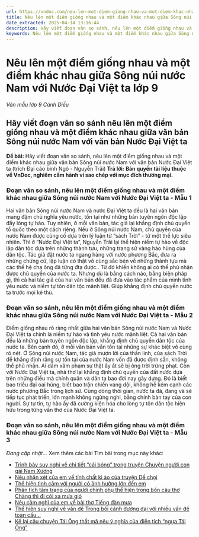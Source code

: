 ```yaml
---
url: https://vndoc.com/neu-len-mot-diem-giong-nhau-va-mot-diem-khac-nhau-giua-song-nui-nuoc-nam-voi-nuoc-dai-viet-ta-lop-9-325937
title: Nêu lên một điểm giống nhau và một điểm khác nhau giữa Sông núi nước Nam với Nước Đại Việt ta lớp 9 - Văn mẫu lớp 9 Cánh Diều - VnDoc.com
date_extracted: 2025-04-14 13:16:44
description: Hãy viết đoạn văn so sánh, nêu lên một điểm giống nhau và một điểm khác nhau giữa văn bản Sông núi nước Nam với văn bản Nước Đại Việt ta: do VnDoc biện soạn, nhằm giúp các em HS có thêm tài liệu tham khảo và có những ý tưởng đa dạng khi thực hành kĩ năng Viết ở lớp 9.
keywords: Nêu lên một điểm giống nhau và một điểm khác nhau giữa Sông núi nước Nam với Nước Đại Việt ta,Hãy viết đoạn văn so sánh nêu lên một điểm giống nhau và một điểm khác nhau giữa văn bản Sông núi nước Nam với văn bản Nước Đại Việt ta,đoạn văn so sánh nêu lên một điểm giống nhau và một điểm khác nhau giữa văn bản Sông núi nước Nam với văn bản Nước Đại Việt ta,văn mẫu lớp 9,viết đoạn văn mẫu lớp 9
---
```


# Nêu lên một điểm giống nhau và một điểm khác nhau giữa Sông núi nước Nam với Nước Đại Việt ta lớp 9
 _Văn mẫu lớp 9 Cánh Diều_
## **Hãy viết đoạn văn so sánh nêu lên một điểm giống nhau và một điểm khác nhau giữa văn bản Sông núi nước Nam với văn bản Nước Đại Việt ta**
**Đề bài:** Hãy viết đoạn văn so sánh, nêu lên một điểm giống nhau và một điểm khác nhau giữa văn bản Sông núi nước Nam với văn bản Nước Đại Việt ta \(trích Đại cáo bình Ngô - Nguyễn Trãi\)
**Trả lời:**
**Bản quyền tài liệu thuộc về VnDoc, nghiêm cấm hành vi sao chép với mục đích thương mại.**
### Đoạn văn so sánh, nêu lên một điểm giống nhau và một điểm khác nhau giữa Sông núi nước Nam với Nước Đại Việt ta - Mẫu 1
Hai văn bản Sông núi nước Nam và nước Đại Việt ta đều là hai văn bản mang đậm chủ nghĩa yêu nước, tồn tại như những bản tuyên ngôn độc lập đầy lòng tự hào. Tuy nhiên, ở mỗi văn bản, tác giả lại khẳng định chủ quyền tổ quốc theo một cách riêng. Nếu ở Sông núi nước Nam, chủ quyền của nước Nam được củng cố dựa trên lý luận từ “sách Trời” - từ một thế lực siêu nhiên. Thì ở “Nước Đại Việt ta”, Nguyễn Trãi lại thể hiện niềm tự hào về độc lập dân tộc dựa trên những thành tựu, những trang sử vàng hào hùng của dân tộc. Tác giả đặt nước ta ngang hàng với nước phương Bắc, đưa ra những chứng cứ, lập luận có thật vô cùng sắc bén về những thành tựu mà các thế hệ cha ông đã từng đtạ được.. Từ đó khiến không ai có thể phủ nhận được chủ quyền của nước ta. Nhưng dù là bằng cách nào, bằng biện pháp gì, thì cả hai tác giả của hai văn bản đều đã đưa vào tác phẩm của mình tình yêu nước và niềm tự tôn dân tộc mãnh liệt. Giúp khẳng định chủ quyền nước ta trước mọi kẻ thù.
### Đoạn văn so sánh, nêu lên một điểm giống nhau và một điểm khác nhau giữa Sông núi nước Nam với Nước Đại Việt ta - Mẫu 2
Điểm giống nhau rõ ràng nhất giữa hai văn bản Sông núi nước Nam và Nước Đại Việt ta chính là niềm tự hào và tình yêu nước mãnh liệt. Cả hai văn bản đều là những bản tuyên ngôn độc lập, khẳng định chủ quyền dân tộc của nước ta. Bên cạnh đó, ở mỗi văn bản vẫn tồn tại những sự khác biệt vô cùng rõ nét. Ở Sông núi nước Nam, tác giả mượn lời của thần linh, của sách Trời để khẳng định rằng sự tồn tại của nước Nam vốn đã được định sẵn, không thể phủ nhận. Ai dám xâm phạm sự thật ấy ắt sẽ bị ông trời trừng phạt. Còn với Nước Đại Việt ta, nhà thơ lại khẳng định chủ quyền của đất nước dựa trên những điều mà chính quân và dân ta bao đời nay gây dựng. Đó là biết bao triều đại oai hùng, biết bao trận chiến vang dội, không hề kém cạnh các nước phương Bắc trong lịch sử. Cùng dòng thời gian, nước ta đã, đang và sẽ tiếp tục phát triển, lớn mạnh không ngừng nghỉ, bằng chính bàn tay của con người. Sự tự tin, tự hào ấy đã cường kiện hóa cho lòng tự tôn dân tộc hiện hữu trong từng vần thơ của Nước Đại Việt ta.
### Đoạn văn so sánh, nêu lên một điểm giống nhau và một điểm khác nhau giữa Sông núi nước Nam với Nước Đại Việt ta - Mẫu 3
 _Đang cập nhật..._
Xem thêm các bài Tìm bài trong mục này khác:
  * [Trình bày suy nghĩ về chi tiết “cái bóng” trong truyện Chuyện người con gái Nam Xương](</doan-van-trinh-bay-suy-nghi-ve-chi-tiet-cai-bong-trong-truyen-lop-9-325938>)
  * [Nêu nhận xét của em về tính chất kì ảo của truyện Dế chọi](</doan-van-neu-nhan-xet-cua-em-ve-tinh-chat-ki-ao-cua-truyen-de-choi-lop-9-325939>)
  * [Thể hiện tình cảm với người có ảnh hưởng lớn đến em](</doan-van-the-hien-tinh-cam-voi-nguoi-co-anh-huong-lon-den-em-lop-9-325940>)
  * [Phân tích tâm trạng của người chinh phụ thể hiện trong bốn câu thơ Chàng thì đi cõi xa mưa gió](</doan-van-phan-tich-tam-trang-cua-nguoi-chinh-phu-the-hien-trong-bon-cau-tho-chang-thi-di-coi-xa-mua-gio-lop-9-326334>)
  * [Nêu cảm nghĩ của em về bài thơ Tiếng đàn mưa](</viet-doan-van-neu-cam-nghi-cua-em-ve-bai-tho-tieng-dan-mua-lop-9-326335>)
  * [Thể hiện suy nghĩ về vấn đề Trong bối cảnh đương đại với nhiều vấn đề toàn cầu... ](</doan-van-the-hien-suy-nghi-ve-van-de-trong-boi-canh-duong-dai-voi-nhieu-van-de-toan-cau-lop-9-326474>)
  * [Kể lại câu chuyện Tái Ông thất mã nêu ý nghĩa của điển tích “ngựa Tái Ông”](</doan-van-ke-lai-cau-chuyen-tai-ong-that-ma-neu-y-nghia-cua-dien-tich-ngua-tai-ong-lop-9-326479>)


